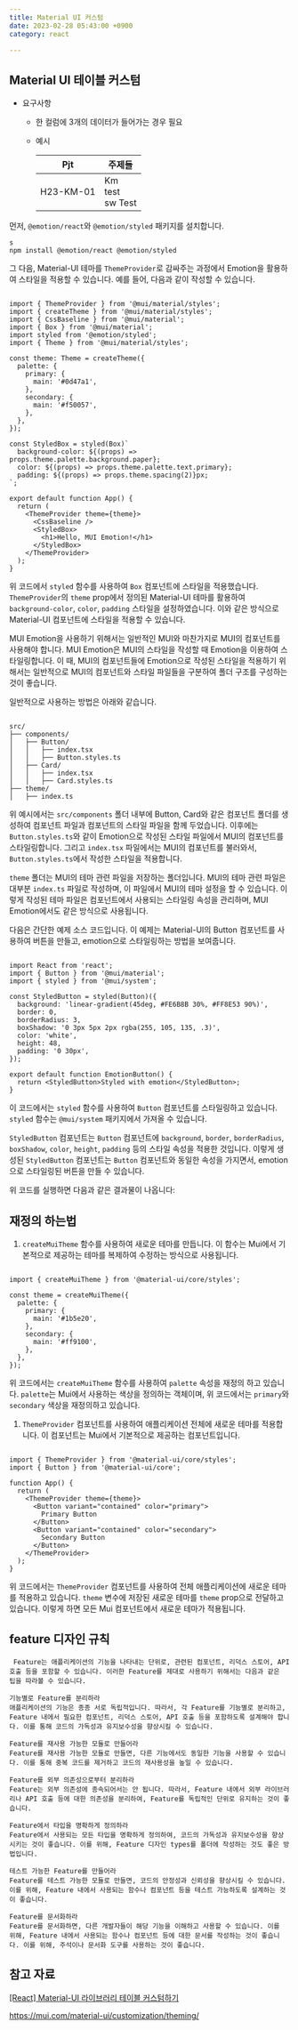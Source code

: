 ```yaml
---
title: Material UI 커스텀
date: 2023-02-28 05:43:00 +0900
category: react

---
```


## Material UI 테이블 커스텀

- 요구사항

  - 한 컬럼에 3개의 데이터가 들어가는 경우 필요

  - 예시

    | Pjt       | 주제들                  |
    | --------- | ----------------------- |
    | H23-KM-01 | Km<br/>test<br/>sw Test |

먼저, `@emotion/react`와 `@emotion/styled` 패키지를 설치합니다.

```
s
npm install @emotion/react @emotion/styled
```

그 다음, Material-UI 테마를 `ThemeProvider`로 감싸주는 과정에서 Emotion을 활용하여 스타일을 적용할 수 있습니다. 예를 들어, 다음과 같이 작성할 수 있습니다.

```

import { ThemeProvider } from '@mui/material/styles';
import { createTheme } from '@mui/material/styles';
import { CssBaseline } from '@mui/material';
import { Box } from '@mui/material';
import styled from '@emotion/styled';
import { Theme } from '@mui/material/styles';

const theme: Theme = createTheme({
  palette: {
    primary: {
      main: '#0d47a1',
    },
    secondary: {
      main: '#f50057',
    },
  },
});

const StyledBox = styled(Box)`
  background-color: ${(props) => props.theme.palette.background.paper};
  color: ${(props) => props.theme.palette.text.primary};
  padding: ${(props) => props.theme.spacing(2)}px;
`;

export default function App() {
  return (
    <ThemeProvider theme={theme}>
      <CssBaseline />
      <StyledBox>
        <h1>Hello, MUI Emotion!</h1>
      </StyledBox>
    </ThemeProvider>
  );
}
```

위 코드에서 `styled` 함수를 사용하여 `Box` 컴포넌트에 스타일을 적용했습니다. `ThemeProvider`의 `theme` prop에서 정의된 Material-UI 테마를 활용하여 `background-color`, `color`, `padding` 스타일을 설정하였습니다. 이와 같은 방식으로 Material-UI 컴포넌트에 스타일을 적용할 수 있습니다.

MUI Emotion을 사용하기 위해서는 일반적인 MUI와 마찬가지로 MUI의 컴포넌트를 사용해야 합니다. MUI Emotion은 MUI의 스타일을 작성할 때 Emotion을 이용하여 스타일링합니다. 이 때, MUI의 컴포넌트들에 Emotion으로 작성된 스타일을 적용하기 위해서는 일반적으로 MUI의 컴포넌트와 스타일 파일들을 구분하여 폴더 구조를 구성하는 것이 좋습니다.

일반적으로 사용하는 방법은 아래와 같습니다.

```

src/
├── components/
│   ├── Button/
│   │   ├── index.tsx
│   │   ├── Button.styles.ts
│   ├── Card/
│   │   ├── index.tsx
│   │   ├── Card.styles.ts
├── theme/
│   ├── index.ts
```

위 예시에서는 `src/components` 폴더 내부에 Button, Card와 같은 컴포넌트 폴더를 생성하여 컴포넌트 파일과 컴포넌트의 스타일 파일을 함께 두었습니다. 이후에는 `Button.styles.ts`와 같이 Emotion으로 작성된 스타일 파일에서 MUI의 컴포넌트를 스타일링합니다. 그리고 `index.tsx` 파일에서는 MUI의 컴포넌트를 불러와서, `Button.styles.ts`에서 작성한 스타일을 적용합니다.

`theme` 폴더는 MUI의 테마 관련 파일을 저장하는 폴더입니다. MUI의 테마 관련 파일은 대부분 `index.ts` 파일로 작성하며, 이 파일에서 MUI의 테마 설정을 할 수 있습니다. 이렇게 작성된 테마 파일은 컴포넌트에서 사용되는 스타일링 속성을 관리하며, MUI Emotion에서도 같은 방식으로 사용됩니다.

다음은 간단한 예제 소스 코드입니다. 이 예제는 Material-UI의 Button 컴포넌트를 사용하여 버튼을 만들고, emotion으로 스타일링하는 방법을 보여줍니다.

```

import React from 'react';
import { Button } from '@mui/material';
import { styled } from '@mui/system';

const StyledButton = styled(Button)({
  background: 'linear-gradient(45deg, #FE6B8B 30%, #FF8E53 90%)',
  border: 0,
  borderRadius: 3,
  boxShadow: '0 3px 5px 2px rgba(255, 105, 135, .3)',
  color: 'white',
  height: 48,
  padding: '0 30px',
});

export default function EmotionButton() {
  return <StyledButton>Styled with emotion</StyledButton>;
}
```

이 코드에서는 `styled` 함수를 사용하여 `Button` 컴포넌트를 스타일링하고 있습니다. `styled` 함수는 `@mui/system` 패키지에서 가져올 수 있습니다.

`StyledButton` 컴포넌트는 `Button` 컴포넌트에 `background`, `border`, `borderRadius`, `boxShadow`, `color`, `height`, `padding` 등의 스타일 속성을 적용한 것입니다. 이렇게 생성된 `StyledButton` 컴포넌트는 `Button` 컴포넌트와 동일한 속성을 가지면서, emotion으로 스타일링된 버튼을 만들 수 있습니다.

위 코드를 실행하면 다음과 같은 결과물이 나옵니다:

## 재정의 하는법

1. `createMuiTheme` 함수를 사용하여 새로운 테마를 만듭니다. 이 함수는 Mui에서 기본적으로 제공하는 테마를 복제하여 수정하는 방식으로 사용됩니다.

```

import { createMuiTheme } from '@material-ui/core/styles';

const theme = createMuiTheme({
  palette: {
    primary: {
      main: '#1b5e20',
    },
    secondary: {
      main: '#ff9100',
    },
  },
});
```

위 코드에서는 `createMuiTheme` 함수를 사용하여 `palette` 속성을 재정의 하고 있습니다. `palette`는 Mui에서 사용하는 색상을 정의하는 객체이며, 위 코드에서는 `primary`와 `secondary` 색상을 재정의하고 있습니다.

1. `ThemeProvider` 컴포넌트를 사용하여 애플리케이션 전체에 새로운 테마를 적용합니다. 이 컴포넌트는 Mui에서 기본적으로 제공하는 컴포넌트입니다.

```

import { ThemeProvider } from '@material-ui/core/styles';
import { Button } from '@material-ui/core';

function App() {
  return (
    <ThemeProvider theme={theme}>
      <Button variant="contained" color="primary">
        Primary Button
      </Button>
      <Button variant="contained" color="secondary">
        Secondary Button
      </Button>
    </ThemeProvider>
  );
}
```

위 코드에서는 `ThemeProvider` 컴포넌트를 사용하여 전체 애플리케이션에 새로운 테마를 적용하고 있습니다. `theme` 변수에 저장된 새로운 테마를 `theme` prop으로 전달하고 있습니다. 이렇게 하면 모든 Mui 컴포넌트에서 새로운 테마가 적용됩니다.

## feature 디자인 규칙

```
 Feature는 애플리케이션의 기능을 나타내는 단위로, 관련된 컴포넌트, 리덕스 스토어, API 호출 등을 포함할 수 있습니다. 이러한 Feature를 제대로 사용하기 위해서는 다음과 같은 팁을 따라볼 수 있습니다.

기능별로 Feature를 분리하라
애플리케이션의 기능은 종종 서로 독립적입니다. 따라서, 각 Feature를 기능별로 분리하고, Feature 내에서 필요한 컴포넌트, 리덕스 스토어, API 호출 등을 포함하도록 설계해야 합니다. 이를 통해 코드의 가독성과 유지보수성을 향상시킬 수 있습니다.

Feature를 재사용 가능한 모듈로 만들어라
Feature를 재사용 가능한 모듈로 만들면, 다른 기능에서도 동일한 기능을 사용할 수 있습니다. 이를 통해 중복 코드를 제거하고 코드의 재사용성을 높일 수 있습니다.

Feature를 외부 의존성으로부터 분리하라
Feature는 외부 의존성에 종속되어서는 안 됩니다. 따라서, Feature 내에서 외부 라이브러리나 API 호출 등에 대한 의존성을 분리하여, Feature를 독립적인 단위로 유지하는 것이 좋습니다.

Feature에서 타입을 명확하게 정의하라
Feature에서 사용되는 모든 타입을 명확하게 정의하여, 코드의 가독성과 유지보수성을 향상시키는 것이 좋습니다. 이를 위해, Feature 디자인 types를 폴더에 작성하는 것도 좋은 방법입니다.

테스트 가능한 Feature를 만들어라
Feature를 테스트 가능한 모듈로 만들면, 코드의 안정성과 신뢰성을 향상시킬 수 있습니다. 이를 위해, Feature 내에서 사용되는 함수나 컴포넌트 등을 테스트 가능하도록 설계하는 것이 좋습니다.

Feature를 문서화하라
Feature를 문서화하면, 다른 개발자들이 해당 기능을 이해하고 사용할 수 있습니다. 이를 위해, Feature 내에서 사용되는 함수나 컴포넌트 등에 대한 문서를 작성하는 것이 좋습니다. 이를 위해, 주석이나 문서화 도구를 사용하는 것이 좋습니다.
```

## 참고 자료

[[React] Material-UI 라이브러리 테이블 커스텀하기](https://velog.io/@eunjin/React-Material-UI-%EB%9D%BC%EC%9D%B4%EB%B8%8C%EB%9F%AC%EB%A6%AC-%ED%85%8C%EC%9D%B4%EB%B8%94-%EC%BB%A4%EC%8A%A4%ED%85%80%ED%95%98%EA%B8%B0)

https://mui.com/material-ui/customization/theming/